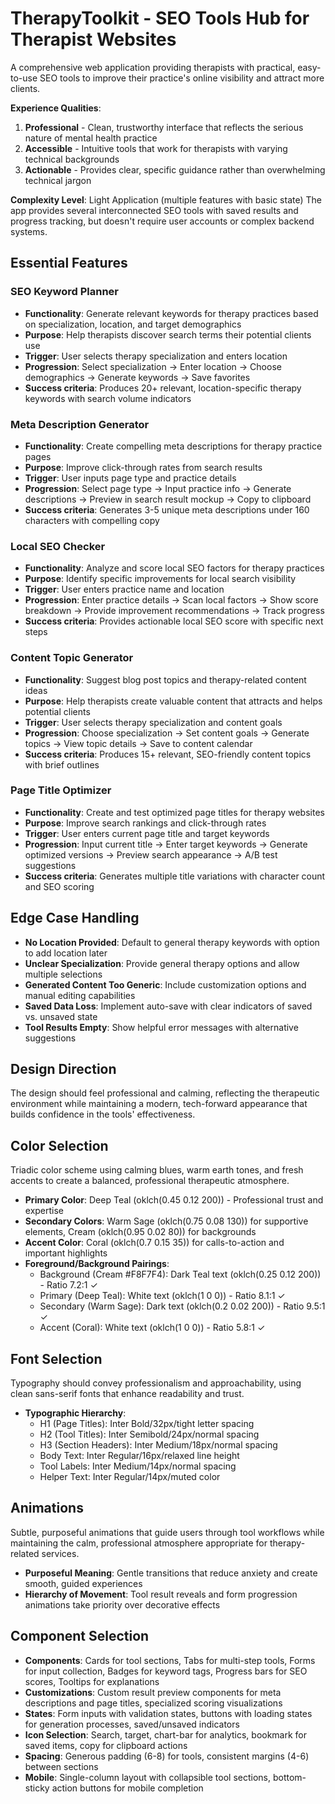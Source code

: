 # TherapyToolkit - SEO Tools Hub for Therapist Websites

A comprehensive web application providing therapists with practical, easy-to-use SEO tools to improve their practice's online visibility and attract more clients.

**Experience Qualities**:
1. **Professional** - Clean, trustworthy interface that reflects the serious nature of mental health practice
2. **Accessible** - Intuitive tools that work for therapists with varying technical backgrounds
3. **Actionable** - Provides clear, specific guidance rather than overwhelming technical jargon

**Complexity Level**: Light Application (multiple features with basic state)
The app provides several interconnected SEO tools with saved results and progress tracking, but doesn't require user accounts or complex backend systems.

## Essential Features

### SEO Keyword Planner
- **Functionality**: Generate relevant keywords for therapy practices based on specialization, location, and target demographics
- **Purpose**: Help therapists discover search terms their potential clients use
- **Trigger**: User selects therapy specialization and enters location
- **Progression**: Select specialization → Enter location → Choose demographics → Generate keywords → Save favorites
- **Success criteria**: Produces 20+ relevant, location-specific therapy keywords with search volume indicators

### Meta Description Generator
- **Functionality**: Create compelling meta descriptions for therapy practice pages
- **Purpose**: Improve click-through rates from search results
- **Trigger**: User inputs page type and practice details
- **Progression**: Select page type → Input practice info → Generate descriptions → Preview in search result mockup → Copy to clipboard
- **Success criteria**: Generates 3-5 unique meta descriptions under 160 characters with compelling copy

### Local SEO Checker
- **Functionality**: Analyze and score local SEO factors for therapy practices
- **Purpose**: Identify specific improvements for local search visibility
- **Trigger**: User enters practice name and location
- **Progression**: Enter practice details → Scan local factors → Show score breakdown → Provide improvement recommendations → Track progress
- **Success criteria**: Provides actionable local SEO score with specific next steps

### Content Topic Generator
- **Functionality**: Suggest blog post topics and therapy-related content ideas
- **Purpose**: Help therapists create valuable content that attracts and helps potential clients
- **Trigger**: User selects therapy specialization and content goals
- **Progression**: Choose specialization → Set content goals → Generate topics → View topic details → Save to content calendar
- **Success criteria**: Produces 15+ relevant, SEO-friendly content topics with brief outlines

### Page Title Optimizer
- **Functionality**: Create and test optimized page titles for therapy websites
- **Purpose**: Improve search rankings and click-through rates
- **Trigger**: User enters current page title and target keywords
- **Progression**: Input current title → Enter target keywords → Generate optimized versions → Preview search appearance → A/B test suggestions
- **Success criteria**: Generates multiple title variations with character count and SEO scoring

## Edge Case Handling

- **No Location Provided**: Default to general therapy keywords with option to add location later
- **Unclear Specialization**: Provide general therapy options and allow multiple selections
- **Generated Content Too Generic**: Include customization options and manual editing capabilities
- **Saved Data Loss**: Implement auto-save with clear indicators of saved vs. unsaved state
- **Tool Results Empty**: Show helpful error messages with alternative suggestions

## Design Direction

The design should feel professional and calming, reflecting the therapeutic environment while maintaining a modern, tech-forward appearance that builds confidence in the tools' effectiveness.

## Color Selection

Triadic color scheme using calming blues, warm earth tones, and fresh accents to create a balanced, professional therapeutic atmosphere.

- **Primary Color**: Deep Teal (oklch(0.45 0.12 200)) - Professional trust and expertise
- **Secondary Colors**: Warm Sage (oklch(0.75 0.08 130)) for supportive elements, Cream (oklch(0.95 0.02 80)) for backgrounds
- **Accent Color**: Coral (oklch(0.7 0.15 35)) for calls-to-action and important highlights
- **Foreground/Background Pairings**: 
  - Background (Cream #F8F7F4): Dark Teal text (oklch(0.25 0.12 200)) - Ratio 7.2:1 ✓
  - Primary (Deep Teal): White text (oklch(1 0 0)) - Ratio 8.1:1 ✓
  - Secondary (Warm Sage): Dark text (oklch(0.2 0.02 200)) - Ratio 9.5:1 ✓
  - Accent (Coral): White text (oklch(1 0 0)) - Ratio 5.8:1 ✓

## Font Selection

Typography should convey professionalism and approachability, using clean sans-serif fonts that enhance readability and trust.

- **Typographic Hierarchy**:
  - H1 (Page Titles): Inter Bold/32px/tight letter spacing
  - H2 (Tool Titles): Inter Semibold/24px/normal spacing
  - H3 (Section Headers): Inter Medium/18px/normal spacing
  - Body Text: Inter Regular/16px/relaxed line height
  - Tool Labels: Inter Medium/14px/normal spacing
  - Helper Text: Inter Regular/14px/muted color

## Animations

Subtle, purposeful animations that guide users through tool workflows while maintaining the calm, professional atmosphere appropriate for therapy-related services.

- **Purposeful Meaning**: Gentle transitions that reduce anxiety and create smooth, guided experiences
- **Hierarchy of Movement**: Tool result reveals and form progression animations take priority over decorative effects

## Component Selection

- **Components**: Cards for tool sections, Tabs for multi-step tools, Forms for input collection, Badges for keyword tags, Progress bars for SEO scores, Tooltips for explanations
- **Customizations**: Custom result preview components for meta descriptions and page titles, specialized scoring visualizations
- **States**: Form inputs with validation states, buttons with loading states for generation processes, saved/unsaved indicators
- **Icon Selection**: Search, target, chart-bar for analytics, bookmark for saved items, copy for clipboard actions
- **Spacing**: Generous padding (6-8) for tools, consistent margins (4-6) between sections
- **Mobile**: Single-column layout with collapsible tool sections, bottom-sticky action buttons for mobile completion